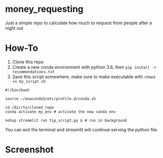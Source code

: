 # money_requesting
Just a simple repo to calculate how much to request from people after a night out

# How-To

1. Clone this repo
2. Create a new conda environment with python 3.6, then `pip install -r recommendations.txt`
3. Save this script somewhere, make sure to make executable with `chmod +x my_script.sh`
```
#!/bin/bash

source ~/anaconda3/etc/profile.d/conda.sh

cd /dir/to/cloned_repo
conda activate my_env # activate the new conda env

nohup streamlit run tip_script.py & # run in background
```

You can exit the terminal and streamlit will continue serving the python file. 

# Screenshot